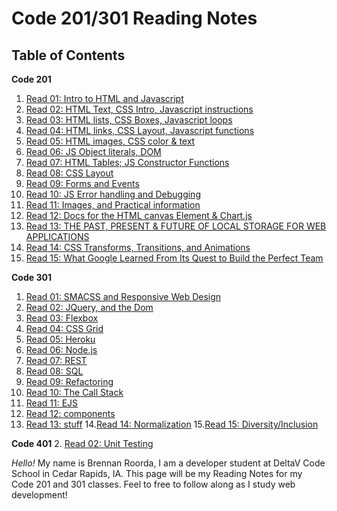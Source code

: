 # Code 201/301 Reading Notes

## Table of Contents ##
**Code 201**
  1. [Read 01: Intro to HTML and Javascript](code201/class-01.md)
  2. [Read 02: HTML Text, CSS Intro, Javascript instructions](code201/class-02.md)
  3. [Read 03: HTML lists, CSS Boxes, Javascript loops](code201/class-03.md)
  4. [Read 04: HTML links, CSS Layout, Javascript functions](code201/class-04.md)
  5. [Read 05: HTML images, CSS color & text](code201/class-05.md)
  6. [Read 06: JS Object literals, DOM](code201/class-06.md)
  7. [Read 07:  HTML Tables; JS Constructor Functions](code201/class-07.md)
  8. [Read 08:  CSS Layout](code201/class-08.md)
  9. [Read 09:  Forms and Events](code201/class-09.md)
  10. [Read 10: JS Error handling and Debugging](code201/class-10.md)
  11. [Read 11: Images, and Practical information](code201/class-11.md)
  12. [Read 12: Docs for the HTML canvas Element & Chart.js](code201/class-12.md)
  13. [Read 13: THE PAST, PRESENT & FUTURE OF LOCAL STORAGE FOR WEB APPLICATIONS](code201/class-13.md)
  14. [Read 14: CSS Transforms, Transitions, and Animations](code201/class-14.md)
  15. [Read 15: What Google Learned From Its Quest to Build the Perfect Team](code201/class-15.md)
  
  **Code 301**
  1. [Read 01: SMACSS and Responsive Web Design](code301/read-01.md)
  2. [Read 02: JQuery, and the Dom](code301/read-02.md)
  3. [Read 03: Flexbox](code301/read-03.md)
  4. [Read 04: CSS Grid](code301/read-04.md)
  5. [Read 05: Heroku](code301/read-05.md)
  6. [Read 06: Node.js](code301/read-06.md)
  7. [Read 07: REST](code301/read-07.md)
  8. [Read 08: SQL](code301/read-08.md)
  9. [Read 09: Refactoring](code301/read-09.md)
  10. [Read 10: The Call Stack](code301/read-10.md)
  11. [Read 11: EJS](code301/read-11.md)
  12. [Read 12: components](code301/read-11.md)
  13. [Read 13: stuff](code301/read-11.md)
  14.[Read 14: Normalization](code301/read-14.md)
  15.[Read 15: Diversity/Inclusion](code301/read-15.md)

  **Code 401**
  2. [Read 02: Unit Testing](code401/reading-02.md)
  
  _Hello!_ My name is Brennan Roorda, I am a developer student at DeltaV Code School in Cedar Rapids, IA. This page will be my Reading Notes for my Code 201 and 301 classes. Feel to free to follow along as I study web development! 
